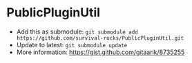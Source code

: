 # PublicPluginUtil

- Add this as submodule: `git submodule add https://github.com/survival-rocks/PublicPluginUtil.git`
- Update to latest: `git submodule update`
- More information: https://gist.github.com/gitaarik/8735255
